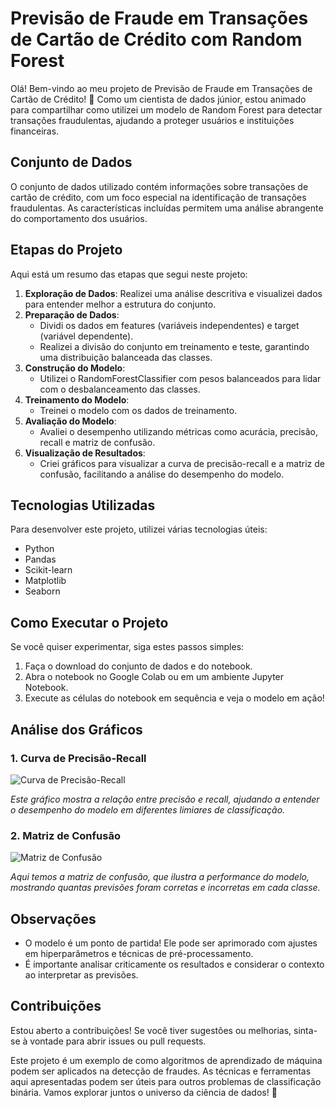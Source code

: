 # Previsão de Fraude em Transações de Cartão de Crédito com Random Forest

Olá! Bem-vindo ao meu projeto de Previsão de Fraude em Transações de Cartão de Crédito! 🚀 Como um cientista de dados júnior, estou animado para compartilhar como utilizei um modelo de Random Forest para detectar transações fraudulentas, ajudando a proteger usuários e instituições financeiras.

## Conjunto de Dados

O conjunto de dados utilizado contém informações sobre transações de cartão de crédito, com um foco especial na identificação de transações fraudulentas. As características incluídas permitem uma análise abrangente do comportamento dos usuários.

## Etapas do Projeto

Aqui está um resumo das etapas que segui neste projeto:

1. **Exploração de Dados**: Realizei uma análise descritiva e visualizei dados para entender melhor a estrutura do conjunto.
2. **Preparação de Dados**: 
   - Dividi os dados em features (variáveis independentes) e target (variável dependente).
   - Realizei a divisão do conjunto em treinamento e teste, garantindo uma distribuição balanceada das classes.
3. **Construção do Modelo**: 
   - Utilizei o RandomForestClassifier com pesos balanceados para lidar com o desbalanceamento das classes.
4. **Treinamento do Modelo**: 
   - Treinei o modelo com os dados de treinamento.
5. **Avaliação do Modelo**: 
   - Avaliei o desempenho utilizando métricas como acurácia, precisão, recall e matriz de confusão.
6. **Visualização de Resultados**: 
   - Criei gráficos para visualizar a curva de precisão-recall e a matriz de confusão, facilitando a análise do desempenho do modelo.

## Tecnologias Utilizadas

Para desenvolver este projeto, utilizei várias tecnologias úteis:

- Python
- Pandas
- Scikit-learn
- Matplotlib
- Seaborn

## Como Executar o Projeto

Se você quiser experimentar, siga estes passos simples:

1. Faça o download do conjunto de dados e do notebook.
2. Abra o notebook no Google Colab ou em um ambiente Jupyter Notebook.
3. Execute as células do notebook em sequência e veja o modelo em ação!

## Análise dos Gráficos

### 1. Curva de Precisão-Recall

![Curva de Precisão-Recall](Imagens/curva_precisao_recall.png)

*Este gráfico mostra a relação entre precisão e recall, ajudando a entender o desempenho do modelo em diferentes limiares de classificação.*

### 2. Matriz de Confusão

![Matriz de Confusão](Imagens/confmatrix.png)

*Aqui temos a matriz de confusão, que ilustra a performance do modelo, mostrando quantas previsões foram corretas e incorretas em cada classe.*

## Observações

- O modelo é um ponto de partida! Ele pode ser aprimorado com ajustes em hiperparâmetros e técnicas de pré-processamento.
- É importante analisar criticamente os resultados e considerar o contexto ao interpretar as previsões.

## Contribuições

Estou aberto a contribuições! Se você tiver sugestões ou melhorias, sinta-se à vontade para abrir issues ou pull requests.

Este projeto é um exemplo de como algoritmos de aprendizado de máquina podem ser aplicados na detecção de fraudes. As técnicas e ferramentas aqui apresentadas podem ser úteis para outros problemas de classificação binária. Vamos explorar juntos o universo da ciência de dados! 🌟
